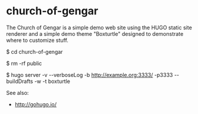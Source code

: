 # church-of-gengar

The Church of Gengar is a simple demo web site using the HUGO static site
renderer and a simple demo theme "Boxturtle" designed to demonstrate where
to customize stuff.

 $ cd church-of-gengar

 $ rm -rf public

 $ hugo server -v --verboseLog -b http://example.org:3333/ -p3333 --buildDrafts -w -t boxturtle

See also:

* http://gohugo.io/
